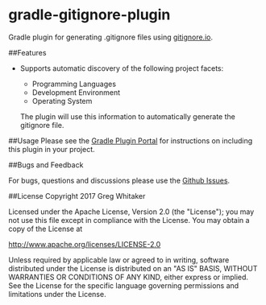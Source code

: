 gradle-gitignore-plugin
===

Gradle plugin for generating .gitignore files using [gitignore.io](http://gitignore.io).

##Features
* Supports automatic discovery of the following project facets:
    * Programming Languages
    * Development Environment
    * Operating System
    
    The plugin will use this information to automatically generate the gitignore file.

##Usage
Please see the [Gradle Plugin Portal](https://plugins.gradle.org/plugin/com.github.gregwhitaker.xkcd) for instructions on including this plugin in your project.

##Bugs and Feedback

For bugs, questions and discussions please use the [Github Issues](https://plugins.gradle.org/plugin/com.github.gregwhitaker.gitignore).

##License
Copyright 2017 Greg Whitaker

Licensed under the Apache License, Version 2.0 (the "License"); you may not use this file except in compliance with the License. You may obtain a copy of the License at

http://www.apache.org/licenses/LICENSE-2.0

Unless required by applicable law or agreed to in writing, software distributed under the License is distributed on an "AS IS" BASIS, WITHOUT WARRANTIES OR CONDITIONS OF ANY KIND, either express or implied. See the License for the specific language governing permissions and limitations under the License.
